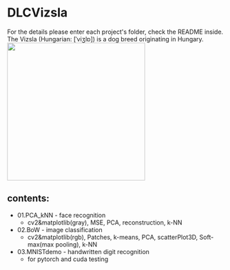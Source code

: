# DLCVizsla
For the details please enter each project's folder, check the README inside.  
The Vizsla (Hungarian: [ˈviʒlɒ]) is a dog breed originating in Hungary.  
<img src=https://www.pets4homes.co.uk/images/breeds/88/large/34aaa9d6aa84f3926b461f88e4dcce51.jpg width=320>

## contents:  
* 01.PCA_kNN - face recognition
  * cv2&matplotlib(gray), MSE, PCA, reconstruction, k-NN  
* 02.BoW - image classification
  * cv2&matplotlib(rgb), Patches, k-means, PCA, scatterPlot3D, Soft-max(max pooling), k-NN
* 03.MNISTdemo - handwritten digit recognition
  * for pytorch and cuda testing
